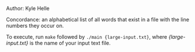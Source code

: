 Author: Kyle Helle

Concordance: an alphabetical list of all words that exist in a file with the line numbers they occur on.

To execute, run `make` followed by `./main {large-input.txt}`, where _{large-input.txt}_ is the name of your input text file.
